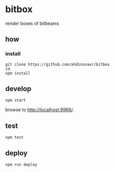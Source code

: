 
# bitbox

render boxes of bitbeams

## how

### install

```
git clone https://github.com/ahdinosaur/bitbox
cd 
npm install
```

## develop

```
npm start
```

browse to <http://localhost:9966/>.

## test

```
npm test
```

## deploy

```
npm run deploy
```
